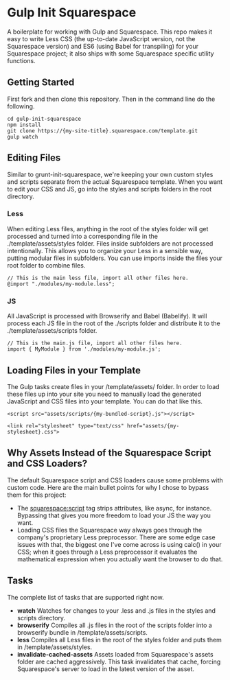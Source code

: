 # Gulp Init Squarespace

A boilerplate for working with Gulp and Squarespace. This repo makes it easy to write Less CSS (the up-to-date JavaScript version, not the Squarespace version) and ES6 (using Babel for transpiling) for your Squarespace project; it also ships with some Squarespace specific utility functions.

## Getting Started

First fork and then clone this repository. Then in the command line do the following.

    cd gulp-init-squarespace
    npm install
    git clone https://{my-site-title}.squarespace.com/template.git
    gulp watch

## Editing Files

Similar to grunt-init-squarespace, we're keeping your own custom styles and scripts separate from the actual Squarespace template. When you want to edit your CSS and JS, go into the styles and scripts folders in the root directory.

### Less

When editing Less files, anything in the root of the styles folder will get processed and turned into a corresponding file in the ./template/assets/styles folder. Files inside subfolders are not processed intentionally. This allows you to organize your Less in a sensible way, putting modular files in subfolders. You can use imports inside the files your root folder to combine files.

    // This is the main less file, import all other files here.
    @import "./modules/my-module.less";

### JS

All JavaScript is processed with Browserify and Babel (Babelify). It will process each JS file in the root of the ./scripts folder and distribute it to the ./template/assets/scripts folder.

    // This is the main.js file, import all other files here.
    import { MyModule } from './modules/my-module.js';

## Loading Files in your Template

The Gulp tasks create files in your /template/assets/ folder. In order to load these files up into your site you need to manually load the generated JavaScript and CSS files into your template. You can do that like this.

    <script src="assets/scripts/{my-bundled-script}.js"></script>

    <link rel="stylesheet" type="text/css" href="assets/{my-stylesheet}.css">

## Why Assets Instead of the Squarespace Script and CSS Loaders?

The default Squarespace script and CSS loaders cause some problems with custom code. Here are the main bullet points for why I chose to bypass them for this project:

- The <squarespace:script> tag strips attributes, like async, for instance. Bypassing that gives you more freedom to load your JS the way you want.
- Loading CSS files the Squarespace way always goes through the company's proprietary Less preprocessor. There are some edge case issues with that, the biggest one I've come across is using calc() in your CSS; when it goes through a Less preprocessor it evaluates the mathematical expression when you actually want the browser to do that.

## Tasks

The complete list of tasks that are supported right now.

- **watch** Watches for changes to your .less and .js files in the styles and scripts directory.
- **browserify** Compiles all .js files in the root of the scripts folder into a browserify bundle in /template/assets/scripts.
- **less** Compiles all Less files in the root of the styles folder and puts them in /template/assets/styles.
- **invalidate-cached-assets** Assets loaded from Squarespace's assets folder are cached aggressively. This task invalidates that cache, forcing Squarespace's server to load in the latest version of the asset.
